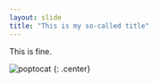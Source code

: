 ```yaml
---
layout: slide
title: "This is my so-called title"
---
```


This is fine.

![poptocat](https://octodex.github.com/images/poptocat.png)
{: .center}
